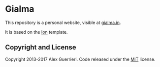 
# Gialma

This repository is a personal website, visible at [gialma.in](http://gialma.in).

It is based on the [Ion](https://www.freewebtemplates.com/download/free-website-template/ion-482789329/) template.

## Copyright and License

Copyright 2013-2017 Alex Guerrieri. Code released under the [MIT](https://github.com/gialma/gialma.github.io/blob/master/LICENSE) license.
